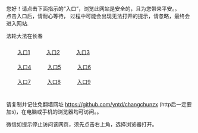 您好！请点击下面指示的“入口”，浏览此网站是安全的，且为您带来平安。。 <br/>
点击入口后，请耐心等待， 过程中可能会出现无法打开的提示，请忽略，最终会进入网站. </br>

法轮大法在长春<br/>
<div style="padding:10px"><a style="margin:20px" target="_blank" href="https://d2uzryj97bgckb.cloudfront.net/2Qpsp?kuyqhkgz" id="ccLink1" rel="nofollow">入口1</a> <a target="_blank" style="margin:20px" href="https://d32uxfbn9eczkx.cloudfront.net/2Qpsp?vcnqx" id="ccLink2" rel="nofollow">入口2</a> <a style="margin:20px" target="_blank" href="https://d16lrrc0jr2ykx.cloudfront.net/2Qpsp?mvbpaq" id="ccLink3" rel="nofollow">入口3</a></div>

<div style="padding:10px" ><a style="margin:20px" target="_blank" href="https://d2uzryj97bgckb.cloudfront.net/2Qpsp?kuyqhkgz" id="ccLink4" rel="nofollow">入口4</a> <a style="margin:20px" href="https://d32uxfbn9eczkx.cloudfront.net/2Qpsp?vcnqx" target="_blank" id="ccLink5" rel="nofollow">入口5</a> <a style="margin:20px" href="https://d16lrrc0jr2ykx.cloudfront.net/2Qpsp?mvbpaq" target="_blank" id="ccLink6" rel="nofollow">入口6</a></div>

<div style="padding:10px"><a style="margin:20px" target="_blank" href="https://d2uzryj97bgckb.cloudfront.net/2Qpsp?kuyqhkgz" id="ccLink7" rel="nofollow">入口7</a> <a style="margin:20px" href="https://d32uxfbn9eczkx.cloudfront.net/2Qpsp?vcnqx" target="_blank" id="ccLink8" rel="nofollow">入口8</a> <a style="margin:20px" target="_blank" href="https://d16lrrc0jr2ykx.cloudfront.net/2Qpsp?mvbpaq" id="ccLink9" rel="nofollow">入口9</a></div>

<br/>



请复制并记住免翻墙网址 https://github.com/yntd/changchunzx (http后一定要加s)，在电脑或手机的浏览器均可访问。。<br/>

微信如提示停止访问该网页，须先点击右上角，选择浏览器打开。
